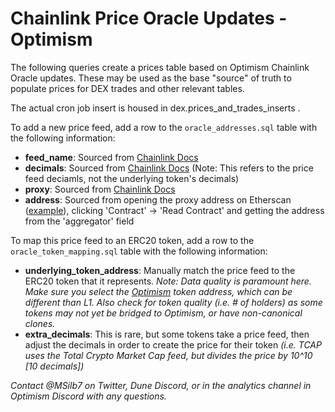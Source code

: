# Chainlink Price Oracle Updates - Optimism
The following queries create a prices table based on Optimism Chainlink Oracle updates. These may be used as the base "source" of truth to populate prices for DEX trades and other relevant tables.

The actual cron job insert is housed in dex.prices_and_trades_inserts .

To add a new price feed, add a row to the `oracle_addresses.sql` table with the following information:
- **feed_name**: Sourced from [Chainlink Docs](https://docs.chain.link/docs/optimism-price-feeds/)
- **decimals**: Sourced from [Chainlink Docs](https://docs.chain.link/docs/optimism-price-feeds/) (Note: This refers to the price feed deciamls, not the underlying token's decimals)
- **proxy**: Sourced from [Chainlink Docs](https://docs.chain.link/docs/optimism-price-feeds/)
- **address**: Sourced from opening the proxy address on Etherscan ([example](https://optimistic.etherscan.io/address/0x338ed6787f463394D24813b297401B9F05a8C9d1#readContract)), clicking 'Contract' -> 'Read Contract' and getting the address from the 'aggregator' field

To map this price feed to an ERC20 token, add a row to the `oracle_token_mapping.sql` table with the following information:
- **underlying_token_address**: Manually match the price feed to the ERC20 token that it represents. *Note: Data quality is paramount here. Make sure you select the [Optimism](https://optimistic.etherscan.io/) token address, which can be different than L1. Also check for token quality (i.e. # of holders) as some tokens may not yet be bridged to Optimism, or have non-canonical clones.*
- **extra_decimals**: This is rare, but some tokens take a price feed, then adjust the decimals in order to create the price for their token *(i.e. TCAP uses the Total Crypto Market Cap feed, but divides the price by 10^10 [10 decimals])*

*Contact @MSilb7 on Twitter, Dune Discord, or in the analytics channel in Optimism Discord with any questions.*

